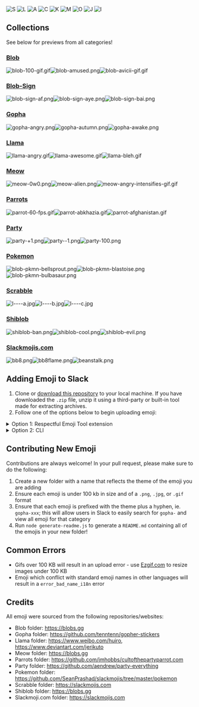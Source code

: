 ![S](examples/l-s.jpg) ![L](examples/l-l.jpg) ![A](examples/l-a.jpg)
![C](examples/l-c.jpg) ![K](examples/l-k.jpg) ![M](examples/l-m.jpg)
![O](examples/l-o.jpg) ![J](examples/l-j.jpg) ![I](examples/l-i.jpg)

## Collections

See below for previews from all categories!

### [Blob](emojis/blob/README.md)

![blob-100-gif.gif](emojis/blob/blob-100-gif.gif)![blob-amused.png](emojis/blob/blob-amused.png)![blob-avicii-gif.gif](emojis/blob/blob-avicii-gif.gif)

### [Blob-Sign](emojis/blob-sign/README.md)

![blob-sign-af.png](emojis/blob-sign/blob-sign-af.png)![blob-sign-aye.png](emojis/blob-sign/blob-sign-aye.png)![blob-sign-bai.png](emojis/blob-sign/blob-sign-bai.png)

### [Gopha](emojis/gopha/README.md)

![gopha-angry.png](emojis/gopha/gopha-angry.png)![gopha-autumn.png](emojis/gopha/gopha-autumn.png)![gopha-awake.png](emojis/gopha/gopha-awake.png)

### [Llama](emojis/llamas/README.md)

![llama-angry.gif](emojis/llamas/llama-angry.gif)![llama-awesome.gif](emojis/llamas/llama-awesome.gif)![llama-bleh.gif](emojis/llamas/llama-bleh.gif)

### [Meow](emojis/meow/README.md)

![meow-0w0.png](emojis/meow/meow-0w0.png)![meow-alien.png](emojis/meow/meow-alien.png)![meow-angry-intensifies-gif.gif](emojis/meow/meow-angry-intensifies-gif.gif)

### [Parrots](emojis/parrots/README.md)

![parrot-60-fps.gif](emojis/parrots/parrot-60-fps.gif)![parrot-abkhazia.gif](emojis/parrots/parrot-abkhazia.gif)![parrot-afghanistan.gif](emojis/parrots/parrot-afghanistan.gif)

### [Party](emojis/party/README.md)

![party-+1.png](emojis/party/party-+1.png)![party--1.png](emojis/party/party--1.png)![party-100.png](emojis/party/party-100.png)

### [Pokemon](emojis/pokemon/README.md)

![blob-pkmn-bellsprout.png](emojis/pokemon/blob-pkmn-bellsprout.png)![blob-pkmn-blastoise.png](emojis/pokemon/blob-pkmn-blastoise.png)![blob-pkmn-bulbasaur.png](emojis/pokemon/blob-pkmn-bulbasaur.png)

### [Scrabble](emojis/scrabble/README.md)

![l----a.jpg](emojis/scrabble/l----a.jpg)![l----b.jpg](emojis/scrabble/l----b.jpg)![l----c.jpg](emojis/scrabble/l----c.jpg)

### [Shiblob](emojis/scrabble/README.md)

![shiblob-ban.png](emojis/shiblob/shiblob-ban.png)![shiblob-cool.png](emojis/shiblob/shiblob-cool.png)![shiblob-evil.png](emojis/shiblob/shiblob-evil.png)

### [Slackmojis.com](emojis/slackmoji.com/README.md)

![bb8.png](emojis/slackmoji.com/bb8.png)![bb8flame.png](emojis/slackmoji.com/bb8flame.png)![beanstalk.png](emojis/slackmoji.com/beanstalk.png)

## Adding Emoji to Slack

1. Clone or [download this
   repository](https://github.com/SeanPrashad/slackmojis/archive/master.zip) to
   your local machine. If you have downloaded the `.zip` file, unzip it using a
   third-party or built-in tool made for extracting archives.
1. Follow one of the options below to begin uploading emoji:

<details>

<summary>Option 1: Respectful Emoji Tool extension</summary>

1. Open Chrome and browse to `chrome://extensions`
1. Click on the `Load unpacked` button and select the `extension` folder from
   within this repo
1. Navigate to `mySlackWorkspaceURL/customize/emoji`, where `mySlackWorkspaceURL` is the URL of your Slack workspace to begin uploading emoji

**Note**: 20 emoji will be uploaded per minute - be patient!

**Note**: This extension has been adapted from the [Neutral Face Emoji Tool](https://github.com/Fauntleroy/neutral-face-emoji-tools) and now lives
[here](https://github.com/SeanPrashad/respectful-emoji-tool#respectful-emoji-tool)!

</details>

<details>
<summary>Option 2: CLI</summary>

1.  Install [slack-emoji-upload](https://github.com/sgreben/slack-emoji-upload)
1.  Get an `xoxs-*` Slack token following
    [these instructions](https://github.com/jackellenberger/emojme#finding-a-slack-token).
    (The team/email/password approach has never worked for me, but token works great.)
1.  Stick the token in a variable, to keep it out of your shell history:

    ```
    $ read -s TOKEN
    [paste token and hit enter]
    ```

1.  Change to the directory you want to import emoji from
1.  Import them like so, substituting the name of your slack workspace. The `xargs` works
    around an open-files bug I encountered, and the rate-limit (one every 4s or 15/minute)
    is just under Slack's reported 20-request-per-minute limit.

    ```
    $ ls -1 | xargs -n 20 slack-emoji-upload -team YOUR_SLACK_TEAM -token $TOKEN -rate-limit 4s
    ```

</details>

## Contributing New Emoji

Contributions are always welcome! In your pull request, please make sure to do
the following:

1. Create a new folder with a name that reflects the theme of the emoji you are
   adding
1. Ensure each emoji is under 100 kb in size and of a `.png`, `.jpg`, or `.gif`
   format
1. Ensure that each emoji is prefixed with the theme plus a hyphen, ie.
   `gopha-xxx`; this will allow users in Slack to easily search for `gopha-` and
   view all emoji for that category
1. Run `node generate-readme.js` to generate a `README.md` containing all of the
   emojis in your new folder!

## Common Errors

- Gifs over 100 KB will result in an upload error - use
  [Ezgif.com](https://ezgif.com/optimize) to resize images under 100 KB
- Emoji which conflict with standard emoji names in other languages will
  result in a `error_bad_name_i18n` error

## Credits

All emoji were sourced from the following repositories/websites:

- Blob folder: https://blobs.gg
- Gopha folder: https://github.com/tenntenn/gopher-stickers
- Llama folder: https://www.weibo.com/huiro, https://www.deviantart.com/jerikuto
- Meow folder: https://blobs.gg
- Parrots folder: https://github.com/jmhobbs/cultofthepartyparrot.com
- Party folder: https://github.com/aendrew/party-everything
- Pokemon folder: https://github.com/SeanPrashad/slackmojis/tree/master/pokemon
- Scrabble folder: https://slackmojis.com
- Shiblob folder: https://blobs.gg
- Slackmoji.com folder: https://slackmojis.com
